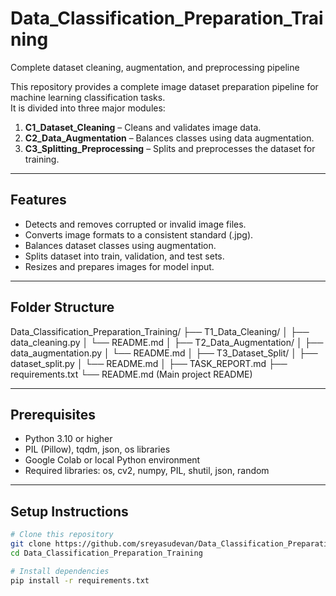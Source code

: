 # Data_Classification_Preparation_Training
Complete dataset cleaning, augmentation, and preprocessing pipeline 


This repository provides a complete image dataset preparation pipeline for machine learning classification tasks.  
It is divided into three major modules:

1. **C1_Dataset_Cleaning** – Cleans and validates image data.
2. **C2_Data_Augmentation** – Balances classes using data augmentation.
3. **C3_Splitting_Preprocessing** – Splits and preprocesses the dataset for training.

---

## Features
- Detects and removes corrupted or invalid image files.
- Converts image formats to a consistent standard (.jpg).
- Balances dataset classes using augmentation.
- Splits dataset into train, validation, and test sets.
- Resizes and prepares images for model input.

---

## Folder Structure

Data_Classification_Preparation_Training/
├── T1_Data_Cleaning/
│ ├── data_cleaning.py
│ └── README.md
│
├── T2_Data_Augmentation/
│ ├── data_augmentation.py
│ └── README.md
│
├── T3_Dataset_Split/
│ ├── dataset_split.py
│ └── README.md
│
├── TASK_REPORT.md
├── requirements.txt
└── README.md (Main project README)


---

## Prerequisites
- Python 3.10 or higher
- PIL (Pillow), tqdm, json, os libraries
- Google Colab or local Python environment
- Required libraries:
os, cv2, numpy, PIL, shutil, json, random

---

## Setup Instructions
```bash
# Clone this repository
git clone https://github.com/sreyasudevan/Data_Classification_Preparation_Training.git
cd Data_Classification_Preparation_Training

# Install dependencies
pip install -r requirements.txt
